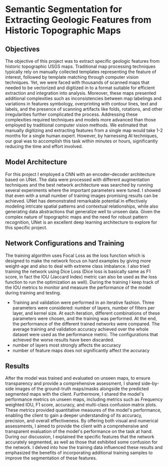 # Semantic Segmentation for Extracting Geologic Features from Historic Topographic Maps

## Objectives

The objective of this project was to extract specific geologic features from historic topographic USGS maps. Traditional map processing techniques typically rely on manually collected templates representing the feature of interest, followed by template matching through computer vision techniques. Yet, we were faced with thousands of scanned maps that needed to be vectorized and digitized in to a format suitable for efficient extraction and integration into analysis. Moreover, these maps presented additional complexities such as inconsistencies between map labelings and variations in features symbology, overprinting with contour lines, text and labels, and the presence of scanning artifacts like folds, rotations, and other irregularities further complicated the process. Addressing these complexities required techniques and models more advanced than those employed by traditional computer vision methods. We estimated that manually digitizing and extracting features from a single map would take 1-2 months for a single human expert. However, by harnessing AI techniques, our goal was to accomplish this task within minutes or hours, significantly reducing the time and effort involved.

## Model Architecture

For this project I employed  a CNN with an encoder–decoder architecture based on UNet. The data were processed with different augmentation techniques and the best network architecture was searched by running several experiments where the important parameters were tuned. I showed that even with a small number of training images promising results can be achieved. 
UNet has demonstrated remarkable potential in effectively modeling intricate spatial patterns and contextual relationships, while also generating data abstractions that generalize well to unseen data. Given the complex nature of topographic maps and the need for robust pattern recognition, UNet is an excellent deep learning architecture to explore for this specific project. 

## Network Configurations and Training

The training algorithm uses Focal Loss as the loss function which is designed to make the network focus on hard examples by giving more weight-age and also to deal with extreme class imbalance. I also tried training the network using Dice Loss (Dice loss is basically same as F1 score, in fact the IOU (Jaccard Index) metric can also be used as the loss function to run the optimization as well). During the training I keep track of the IOU metrics to monitor and measure the performance of the model during training and testing. 
* Training and validation were performed in an iterative fashion. Three parameters were considered: number of layers, number of filters per layer, and kernel size. At each iteration, different combinations of these parameters were chosen, and the training was performed. At the end, the performance of the different trained networks were compared. The average training and validation accuracy achieved over the whole dataset were used as the performance metric. The configurations that achieved the worse results have been discarded.
* number of layers most strongly affects the accuracy
* number of feature maps does not significantly affect the accuracy

## Results

After the model was trained and evaluated on unseen maps, to ensure transparency and provide a comprehensive assessment, I shared side-by-side images of the ground-truth maps/masks alongside the predicted segmented maps with the client. Furthermore, I shared the model's performance metrics on unseen maps, including metrics such as Frequency weighted IOU, F1 score, accuracy, and multi-class confusion matrix plots. These metrics provided quantitative measures of the model's performance, enabling the client to gain a deeper understanding of its accuracy, precision, and overall effectiveness.
By offering both visual and numerical assessments, I aimed to provide the client with a comprehensive and transparent evaluation of the model's performance on the task at hand.
During our discussion, I explained the specific features that the network accurately segmented, as well as those that exhibited some confusion for the network. I delved into how the training data influenced these results and emphasized the benefits of incorporating additional training samples to improve the segmentation of these features.
